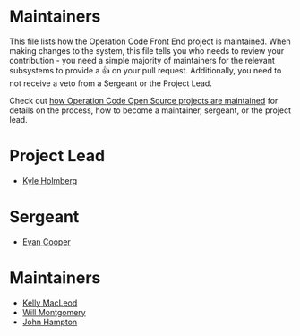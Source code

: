 # Maintainers

This file lists how the Operation Code Front End project is maintained. When making changes to the system, this file tells you who needs to review your contribution - you need a simple majority of maintainers for the relevant subsystems to provide a 👍 on your pull request. Additionally, you need to not receive a veto from a Sergeant or the Project Lead.

Check out [how Operation Code Open Source projects are maintained](https://github.com/OperationCode/START_HERE/blob/61cebc02875ef448679e1130d3a68ef2f855d6c4/open_source_maintenance_policy.md) for details on the process, how to become a maintainer, sergeant, or the project lead.

# Project Lead

- [Kyle Holmberg](http://www.github.com/kylemh)

# Sergeant

- [Evan Cooper](http://www.github.com/cooperbuilt)

# Maintainers

- [Kelly MacLeod](http://www.github.com/ksmacleod99)
- [Will Montgomery](http://www.github.com/wimo7083)
- [John Hampton](https://github.com/jjhampton)
